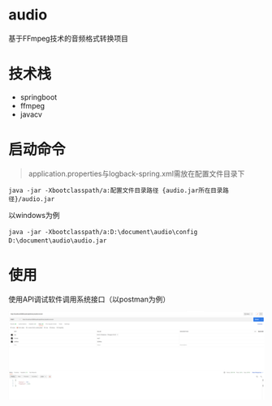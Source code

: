 # audio
基于FFmpeg技术的音频格式转换项目

# 技术栈
- springboot
- ffmpeg
- javacv

# 启动命令
> application.properties与logback-spring.xml需放在配置文件目录下

`java -jar -Xbootclasspath/a:配置文件目录路径 {audio.jar所在目录路径}/audio.jar`

以windows为例

`java -jar -Xbootclasspath/a:D:\document\audio\config D:\document\audio\audio.jar`

# 使用

使用API调试软件调用系统接口（以postman为例）

![img.png](postman.png)

